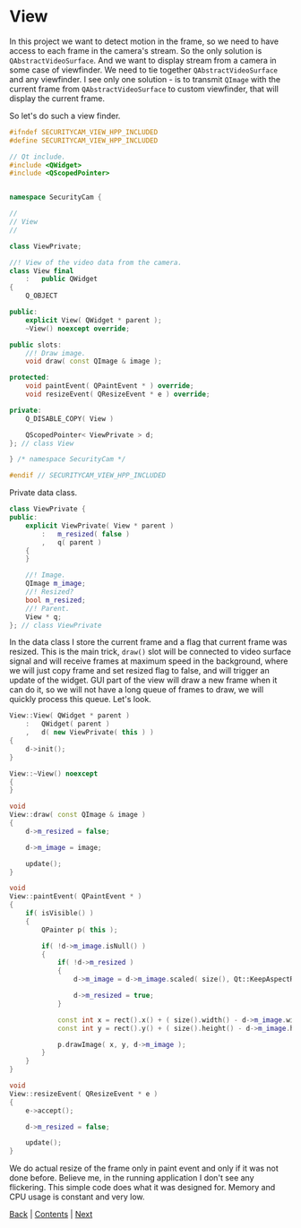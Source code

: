 # View

In this project we want to detect motion in the frame, so we need to have
access to each frame in the camera's stream. So the only solution is
`QAbstractVideoSurface`. And we want to display stream from a camera in
some case of viewfinder. We need to tie together `QAbstractVideoSurface`
and any viewfinder. I see only one solution - is to transmit `QImage`
with the current frame from `QAbstractVideoSurface` to custom viewfinder,
that will display the current frame.

So let's do such a view finder.

```cpp
#ifndef SECURITYCAM_VIEW_HPP_INCLUDED
#define SECURITYCAM_VIEW_HPP_INCLUDED

// Qt include.
#include <QWidget>
#include <QScopedPointer>


namespace SecurityCam {

//
// View
//

class ViewPrivate;

//! View of the video data from the camera.
class View final
	:	public QWidget
{
	Q_OBJECT

public:
	explicit View( QWidget * parent );
	~View() noexcept override;

public slots:
	//! Draw image.
	void draw( const QImage & image );

protected:
	void paintEvent( QPaintEvent * ) override;
	void resizeEvent( QResizeEvent * e ) override;

private:
	Q_DISABLE_COPY( View )

	QScopedPointer< ViewPrivate > d;
}; // class View

} /* namespace SecurityCam */

#endif // SECURITYCAM_VIEW_HPP_INCLUDED
```

Private data class.

```cpp
class ViewPrivate {
public:
	explicit ViewPrivate( View * parent )
		:	m_resized( false )
		,	q( parent )
	{
	}

	//! Image.
	QImage m_image;
	//! Resized?
	bool m_resized;
	//! Parent.
	View * q;
}; // class ViewPrivate
```

In the data class I store the current frame and a flag that current frame was resized. This is the main trick,
`draw()` slot will be connected to video surface signal and will receive frames at maximum speed in the
background, where we will just copy frame and set resized flag to false, and will trigger an update
of the widget. GUI part of the view will draw a new frame when it can do it, so we will not have a
long queue of frames to draw, we will quickly process this queue. Let's look.

```cpp
View::View( QWidget * parent )
	:	QWidget( parent )
	,	d( new ViewPrivate( this ) )
{
	d->init();
}

View::~View() noexcept
{
}

void
View::draw( const QImage & image )
{
	d->m_resized = false;

	d->m_image = image;

	update();
}

void
View::paintEvent( QPaintEvent * )
{
	if( isVisible() )
	{
		QPainter p( this );

		if( !d->m_image.isNull() )
		{
			if( !d->m_resized )
			{
				d->m_image = d->m_image.scaled( size(), Qt::KeepAspectRatio );

				d->m_resized = true;
			}

			const int x = rect().x() + ( size().width() - d->m_image.width() ) / 2;
			const int y = rect().y() + ( size().height() - d->m_image.height() ) / 2;

			p.drawImage( x, y, d->m_image );
		}
	}
}

void
View::resizeEvent( QResizeEvent * e )
{
	e->accept();

	d->m_resized = false;

	update();
}
```

We do actual resize of the frame only in paint event and only if it was not done before. Believe me,
in the running application I don't see any flickering. This simple code does what it was designed for.
Memory and CPU usage is constant and very low.

[Back](01.md) | [Contents](../README.md) | [Next](03.md)
